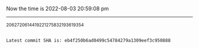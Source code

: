 Now the time is 2022-08-03 20:59:08 pm

---

<small>2062720614419221275832193619354</small>

```txt

Latest commit SHA is: eb4f250b6ad0499c54784279a1309eef3c950888
```
